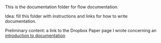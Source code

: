 This is the documentation folder for flow documentation.

Idea: fill this folder with instructions and links for 
how to write documentation.

Preliminary content: a link to the Dropbox Paper page
I wrote concerning an [introduction to documentation](https://paper.dropbox.com/doc/introduction-to-documentation-K4b8Bm3ukikqaKx7LAU9w)
